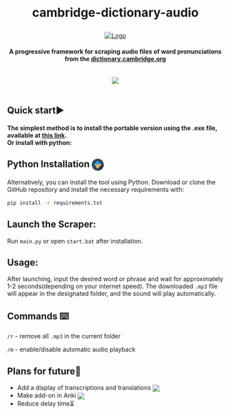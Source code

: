 <h1><p align="center">cambridge-dictionary-audio</p></h1>

<p align="center">
  <a href="https://github.com/astrosander/cambridge-dictionary-audio" target="blank"><img src="Design/logo.png" width="120" alt="Logo" /></a>
</p>
<h4><p align="center">A progressive framework for scraping <b>audio files</b> of word pronunciations from the <a href="http://dictionary.cambridge.org">dictionary.cambridge.org</a><br><br><br><img src="https://github.com/astrosander/cambridge-dictionary-audio/assets/69795340/1dff6983-8c30-42cb-a46a-8f66d484fcab" width="800"/><br><br></p></h4>


## Quick start▶️

<h4>The simplest method is to install the portable version using the .exe file, available at <a href="https://github.com/astrosander/cambridge-dictionary-audio/releases/latest">this link</a>.
<br>
Or install with <b>python</b>:

## Python Installation <img align="center"  width="28px" src="https://github.com/astrosander/WallTime/blob/main/Themes/snakes.png" />

Alternatively, you can install the tool using Python. 
Download or clone the GitHub repository and install the necessary requirements with:

```sh
pip install -r requirements.txt
```

## Launch the Scraper:

Run `main.py` or open `start.bat` after installation.

## Usage:

After launching, input the desired word or phrase and wait for approximately 1-2 seconds(depending on your internet speed).
The downloaded `.mp3` file will appear in the designated folder, and the sound will play automatically.

## Commands ⌨️

```/r``` - remove all ```.mp3``` in the current folder

```/m``` - enable/disable automatic audio playback

##  Plans for future📜
<ul>
  <li>Add a display of transcriptions and translations <img align="center"  width="16px" src="https://github.com/astrosander/WallTime/blob/main/Themes/Google_Translate.png" /> </li>
  <li>Make add-on in Anki <img align="center"  width="22px" src="https://github.com/astrosander/WallTime/blob/main/Themes/anki.png" /> </li>
  <li>Reduce delay time⏳</li>
</ul>
